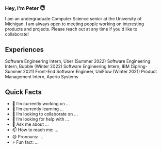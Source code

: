 ### Hey, I'm Peter 😇

<!--
**weirongw23/weirongw23** is a ✨ _special_ ✨ repository because its `README.md` (this file) appears on your GitHub profile.

Here are some ideas to get you started:

- 🔭 I’m currently working on ...
- 🌱 I’m currently learning ...
- 👯 I’m looking to collaborate on ...
- 🤔 I’m looking for help with ...
- 💬 Ask me about ...
- 📫 How to reach me: ...
- 😄 Pronouns: ...
- ⚡ Fun fact: ...
-->

I am an undergraduate Computer Science senior at the University of Michigan. I am always open to meeting people working on interesting products and projects. Please reach out at any time if you'd like to collaborate!

## Experiences
Software Engineering Intern, Uber (Summer 2022)
Software Engineering Intern, Bubble (Winter 2022)
Software Engineering Intern, IBM (Spring-Summer 2021)
Front-End Software Engineer, UniFlow (Winter 2021)
Product Management Intern, Aperio Systems

## Quick Facts
- 🔭 I’m currently working on ...
- 🌱 I’m currently learning ...
- 👯 I’m looking to collaborate on ...
- 🤔 I’m looking for help with ...
- 💬 Ask me about ...
- 📫 How to reach me: ...
- 😄 Pronouns: ...
- ⚡ Fun fact: ...

